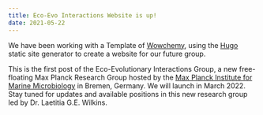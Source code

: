 ```yaml
---
title: Eco-Evo Interactions Website is up!
date: 2021-05-22
---
```


We have been working with a Template of [Wowchemy](https://wowchemy.com/), using the [Hugo](https://gohugo.io/) static site generator to create a website for our future group. 

<!--more-->

This is the first post of the Eco-Evolutionary Interactions Group, a new free-floating Max Planck Research Group hosted by the [Max Planck Institute for Marine Microbiology](https://www.mpi-bremen.de/en/Home.html) in Bremen, Germany. We will launch in March 2022. Stay tuned for updates and available positions in this new research group led by Dr. Laetitia G.E. Wilkins.
